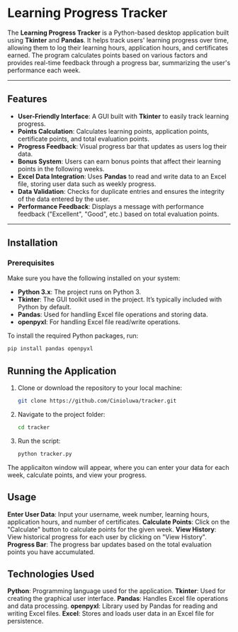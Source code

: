 # Learning Progress Tracker

The **Learning Progress Tracker** is a Python-based desktop application built using **Tkinter** and **Pandas**. It helps track users' learning progress over time, allowing them to log their learning hours, application hours, and certificates earned. The program calculates points based on various factors and provides real-time feedback through a progress bar, summarizing the user's performance each week.

---

## Features

- **User-Friendly Interface**: A GUI built with **Tkinter** to easily track learning progress.
- **Points Calculation**: Calculates learning points, application points, certificate points, and total evaluation points.
- **Progress Feedback**: Visual progress bar that updates as users log their data.
- **Bonus System**: Users can earn bonus points that affect their learning points in the following weeks.
- **Excel Data Integration**: Uses **Pandas** to read and write data to an Excel file, storing user data such as weekly progress.
- **Data Validation**: Checks for duplicate entries and ensures the integrity of the data entered by the user.
- **Performance Feedback**: Displays a message with performance feedback ("Excellent", "Good", etc.) based on total evaluation points.

---

## Installation

### Prerequisites

Make sure you have the following installed on your system:

- **Python 3.x**: The project runs on Python 3.
- **Tkinter**: The GUI toolkit used in the project. It’s typically included with Python by default.
- **Pandas**: Used for handling Excel file operations and storing data.
- **openpyxl**: For handling Excel file read/write operations.

To install the required Python packages, run:

```bash
pip install pandas openpyxl

```

## Running the Application
1. Clone or download the repository to your local machine:
   ```bash
   git clone https://github.com/Cinioluwa/tracker.git
   ```
2. Navigate to the project folder:
   ```bash
   cd tracker
   ```
3. Run the script:
   ```bash
   python tracker.py
   ```

The applicaiton window will appear, where you can enter your data for each week, calculate points, and view your progress.

## Usage
**Enter User Data**: Input your username, week number, learning hours, application hours, and number of certificates.
**Calculate Points**: Click on the "Calculate" button to calculate points for the given week.
**View History**: View historical progress for each user by clicking on "View History".
**Progress Bar**: The progress bar updates based on the total evaluation points you have accumulated.

## Technologies Used
**Python**: Programming language used for the application.
**Tkinter**: Used for creating the graphical user interface.
**Pandas**: Handles Excel file operations and data processing.
**openpyxl**: Library used by Pandas for reading and writing Excel files.
**Excel**: Stores and loads user data in an Excel file for persistence.
